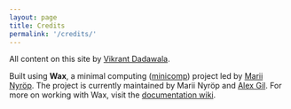 ```yaml
---
layout: page
title: Credits
permalink: '/credits/'
---
```


All content on this site by [Vikrant Dadawala](https://www.english.upenn.edu/people/vikrant-dadawala).

Built using __Wax__, a minimal computing ([minicomp](https://github.com/minicomp)) project led by [Marii Nyröp](http://marii.info/). The project is currently maintained by Marii Nyröp and [Alex Gil](https://github.com/elotroalex). For more on working with Wax, visit the [documentation wiki](https://minicomp.github.io/wiki/wax/).
